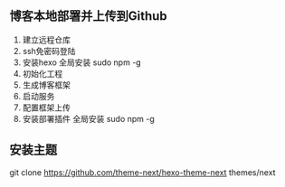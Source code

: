 ## 博客本地部署并上传到Github
1. 建立远程仓库
2. ssh免密码登陆
3. 安装hexo
	全局安装 sudo npm -g
4. 初始化工程
5. 生成博客框架
6. 启动服务
7. 配置框架上传
8. 安装部署插件
	全局安装 sudo npm -g

## 安装主题
git clone https://github.com/theme-next/hexo-theme-next themes/next